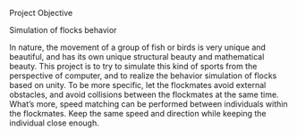 Project Objective

Simulation of flocks behavior

In nature, the movement of a group of fish or birds is very unique and beautiful, and has its own unique structural beauty and mathematical beauty. This project is to try to simulate this kind of sports from the perspective of computer, and to realize the behavior simulation of flocks based on unity. To be more specific, let the flockmates avoid external obstacles, and avoid collisions between the flockmates at the same time. What’s more, speed matching can be performed between individuals within the flockmates. Keep the same speed and direction while keeping the individual close enough.

